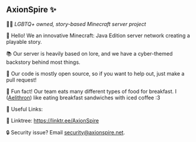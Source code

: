 ## AxionSpire ✨
🏳️‍🌈 *LGBTQ+ owned, story-based Minecraft server project*

👋 Hello! We an innovative Minecraft: Java Edition server network creating a playable story.

📚 Our server is heavily based on lore, and we have a cyber-themed backstory behind most things.

🤝 Our code is mostly open source, so if you want to help out, just make a pull request!

🥞 Fun fact! Our team eats many different types of food for breakfast. I ([Aelithron](https://github.com/aelithron)) like eating breakfast sandwiches with iced coffee :3

🔗 Useful Links:

🌳 Linktree: https://linktr.ee/AxionSpire

🔒 Security issue? Email [security@axionspire.net](mailto:security@axionspire.net).